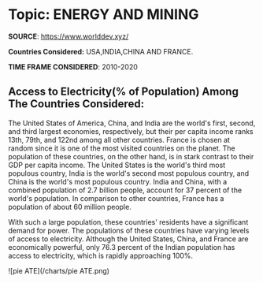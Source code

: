 # Topic: ENERGY AND MINING

**SOURCE**: https://www.worlddev.xyz/

**Countries Considered:** USA,INDIA,CHINA AND FRANCE.

**TIME FRAME CONSIDERED**: 2010-2020

## **Access to Electricity(% of Population) Among The Countries Considered**:

The United States of America, China, and India are the world's first, second, and third largest economies, respectively, but their per capita income ranks 13th, 79th, and 122nd among all other countries. France is chosen at random since it is one of the most visited countries on the planet. The population of these countries, on the other hand, is in stark contrast to their GDP per capita income. The United States is the world's third most populous country, India is the world's second most populous country, and China is the world's most populous country. India and China, with a combined population of 2.7 billion people, account for 37 percent of the world's population. In comparison to other countries, France has a population of about 60 million people.

With such a large population, these countries' residents have a significant demand for power. The populations of these countries have varying levels of access to electricity. Although the United States, China, and France are economically powerful, only 76.3 percent of the Indian population has access to electricity, which is rapidly approaching 100%.

![pie ATE](/charts/pie ATE.png)


